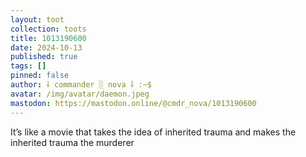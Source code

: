 ```yaml
---
layout: toot
collection: toots
title: 1013190600
date: 2024-10-13
published: true
tags: []
pinned: false
author: ⸸ commander ░ nova ⸸ :~$
avatar: /img/avatar/daemon.jpeg
mastodon: https://mastodon.online/@cmdr_nova/1013190600
---
```


It’s like a movie that takes the idea of inherited trauma and makes the inherited trauma the murderer
